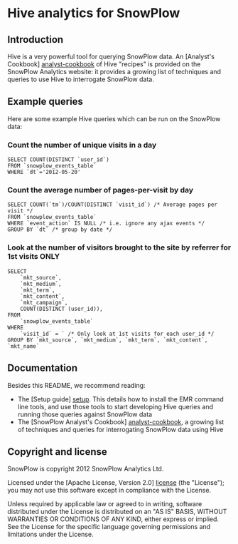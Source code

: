 # Hive analytics for SnowPlow

## Introduction

Hive is a very powerful tool for querying SnowPlow data.
An [Analyst's Cookbook] [analyst-cookbook] of Hive "recipes" is provided on the SnowPlow Analytics website: it provides a growing list of techniques and queries to use Hive to interrogate SnowPlow data.

## Example queries

Here are some example Hive queries which can be run on the SnowPlow data:

### Count the number of unique visits in a day

	SELECT COUNT(DISTINCT `user_id`)
	FROM `snowplow_events_table`
	WHERE `dt`='2012-05-20'

### Count the average number of pages-per-visit by day

	SELECT COUNT(`tm`)/COUNT(DISTINCT `visit_id`) /* Average pages per visit */
	FROM `snowplow_events_table`
	WHERE `event_action` IS NULL /* i.e. ignore any ajax events */ 
	GROUP BY `dt` /* group by date */
	
### Look at the number of visitors brought to the site by referrer for 1st visits ONLY

	SELECT
		`mkt_source`,
		`mkt_medium`,
		`mkt_term`,
		`mkt_content`,
		`mkt_campaign`,
		COUNT(DISTINCT (user_id)),
	FROM
		`snowplow_events_table`
	WHERE
		`visit_id` = ` /* Only look at 1st visits for each user_id */
	GROUP BY `mkt_source`, `mkt_medium`, `mkt_term`, `mkt_content`, `mkt_name`

## Documentation

Besides this README, we recommend reading:

* The [Setup guide] [setup]. This details how to install the EMR command line tools, and use those tools to start developing Hive queries and running those queries against SnowPlow data
* The [SnowPlow Analyst's Cookbook] [analyst-cookbook], a growing list of techniques and queries for interrogating SnowPlow data using Hive

## Copyright and license

SnowPlow is copyright 2012 SnowPlow Analytics Ltd.

Licensed under the [Apache License, Version 2.0] [license] (the "License");
you may not use this software except in compliance with the License.

Unless required by applicable law or agreed to in writing, software
distributed under the License is distributed on an "AS IS" BASIS,
WITHOUT WARRANTIES OR CONDITIONS OF ANY KIND, either express or implied.
See the License for the specific language governing permissions and
limitations under the License.

[analyst-cookbook]: http://snowplowanalytics.com/analytics/index.html
[serdes]: https://github.com/snowplow/snowplow-log-deserializers
[hive]: http://hive.apache.org/
[serdereadme]: https://github.com/snowplow/snowplow-log-deserializers/blob/master/README.md
[license]: http://www.apache.org/licenses/LICENSE-2.0
[setup]: https://github.com/snowplow/snowplow/wiki/hive%20analytics%20setup